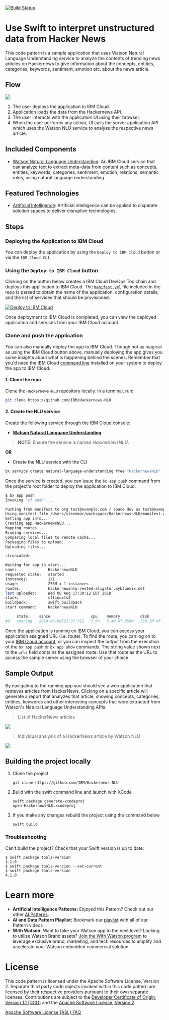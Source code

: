 [![Build Status](https://api.travis-ci.org/IBM/Hackernews-NLU.svg?branch=master)](https://travis-ci.org/IBM/Hackernews-NLU)

# Use Swift to interpret unstructured data from Hacker News

This code pattern is a sample application that uses Watson Natural Language Understanding service to analyze the contents of trending news articles on Hackernews to give information about the concepts, entities, categories, keywords, sentiment, emotion etc. about the news article.

## Flow

![](images/arch.png)

1. The user deploys the application to IBM Cloud.
1. Application loads the data from the Hackernews API.
1. The user interacts with the application UI using their browser.
1. When the user performs any action, UI calls the server application API which uses the Watson NLU service to analyze the respective news article.

## Included Components

* [Watson Natural Language Understanding](https://www.ibm.com/watson/developercloud/natural-language-understanding.html): An IBM Cloud service that can analyze text to extract meta-data from content such as concepts, entities, keywords, categories, sentiment, emotion, relations, semantic roles, using natural language understanding.

## Featured Technologies

* [Artificial Intelligence](https://medium.com/ibm-data-science-experience): Artificial intelligence can be applied to disparate solution spaces to deliver disruptive technologies.

## Steps

### Deploying the Application to IBM Cloud

You can deploy the application by using the `Deploy to IBM Cloud` button or via the `IBM Cloud CLI`.

### Using the `Deploy to IBM Cloud` button

Clicking on the button below creates a IBM Cloud DevOps Toolchain and deploys this application to IBM Cloud. The [`manifest.yml`](manifest.yml) file included in the repo is parsed to obtain the name of the application, configuration details, and the list of services that should be provisioned.

[![Deploy to IBM Cloud](https://cloud.ibm.com/devops/setup/deploy/button.png)](https://cloud.ibm.com/devops/setup/deploy?repository=https://github.com/IBM/Hackernews-NLU)

Once deployment to IBM Cloud is completed, you can view the deployed application and services from your IBM Cloud account.

### Clone and push the application

You can also manually deploy the app to IBM Cloud. Though not as magical as using the IBM Cloud button above, manually deploying the app gives you some insights about what is happening behind the scenes. Remember that you'd need the IBM Cloud [command line](https://cloud.ibm.com/docs/cli/index.html) installed on your system to deploy the app to IBM Cloud.

#### 1. Clone the repo

Clone the `Hackernews-NLU` repository locally. In a terminal, run:

```bash
git clone https://github.com/IBM/Hackernews-NLU
```

#### 2. Create the NLU service

Create the following service through the IBM Cloud console:

* [**Watson Natural Language Understanding**](https://cloud.ibm.com/catalog/services/natural-language-understanding)

> **NOTE:** Ensure the service is named *HackernewsNLU*.

**OR**

* Create the NLU service with the CLI

```bash
bx service create natural-language-understanding free "HackernewsNLU"
```

Once the service is created, you can issue the `bx app push` command from the project's root folder to deploy the application to IBM Cloud.

```bash
$ bx app push
Invoking 'cf push'...

Pushing from manifest to org test@example.com / space dev as test@example.com...
Using manifest file /Users/stevemar/workspace/Hackernews-NLU/manifest.yml
Getting app info...
Creating app HackernewsNLU...
Mapping routes...
Binding services...
Comparing local files to remote cache...
Packaging files to upload...
Uploading files...

<truncated>

Waiting for app to start...
name:              HackernewsNLU
requested state:   started
instances:         1/1
usage:             256M x 1 instances
routes:            hackernewsnlu-rested-aligator.mybluemix.net
last uploaded:     Wed 08 Aug 17:30:12 EDT 2018
stack:             cflinuxfs2
buildpack:         swift_buildpack
start command:     HackernewsNLU

     state     since                  cpu    memory         disk           details
#0   running   2018-08-08T21:37:31Z   7.9%   5.4M of 256M   550.3M of 1G   
```

Once the application is running on IBM Cloud, you can access your application assigned URL (i.e. route). To find the route, you can log on to your [IBM Cloud account](https://cloud.ibm.com), or you can inspect the output from the execution of the `bx app push` or `bx app show` commands. The string value shown next to the `urls` field contains the assigned route.  Use that route as the URL to access the sample server using the browser of your choice.

## Sample Output

By navigating to the running app you should see a web application that retrieves articles from HackerNews. Clicking on a specific article will generate a report that analyzes that article, showing concepts, categories, entities, keywords and other interesting concepts that were extracted from Watson's Natural Language Understanding APIs.

> List of HackerNews articles

![](images/hn-articles.png)

> Individual analysis of a HackerNews article by Watson NLU

![](images/nlu-info.png)

## Building the project locally

1. Clone the project

   ```
   git clone https://github.com/IBM/Hackernews-NLU
   ```

2. Build with the swift command line and launch with XCode

   ```
   swift package generate-xcodeproj
   open HackernewsNLU.xcodeproj
   ```

3. If you make any changes rebuild the project using the command below

   ```
   swift build
   ```

### Troubleshooting

Can't build the project? Check that your Swift version is up to date:

```
$ swift package tools-version
3.1.0
$ swift package tools-version --set-current
$ swift package tools-version
4.1.0
```

# Learn more

* **Artificial Intelligence Patterns:** Enjoyed this Pattern? Check out our other [AI Patterns](https://developer.ibm.com/technologies/artificial-intelligence/).
* **AI and Data Pattern Playlist:** Bookmark our [playlist](https://www.youtube.com/playlist?list=PLzUbsvIyrNfknNewObx5N7uGZ5FKH0Fde) with all of our Pattern videos
* **With Watson:** Want to take your Watson app to the next level? Looking to utilize Watson Brand assets? [Join the With Watson program](https://www.ibm.com/watson/with-watson/) to leverage exclusive brand, marketing, and tech resources to amplify and accelerate your Watson embedded commercial solution.

# License

This code pattern is licensed under the Apache Software License, Version 2.  Separate third party code objects invoked within this code pattern are licensed by their respective providers pursuant to their own separate licenses. Contributions are subject to the [Developer Certificate of Origin, Version 1.1 (DCO)](https://developercertificate.org/) and the [Apache Software License, Version 2](https://www.apache.org/licenses/LICENSE-2.0.txt).

[Apache Software License (ASL) FAQ](https://www.apache.org/foundation/license-faq.html#WhatDoesItMEAN)
